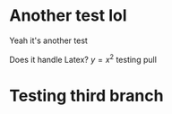 # Another test lol

Yeah it's another test

Does it handle Latex? $y=x^2$
testing pull

# Testing third branch
